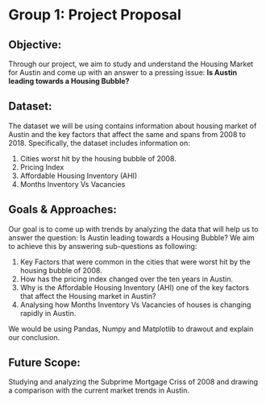 # Group 1: Project Proposal

## Objective:

Through our project, we aim to study and understand the Housing Market for Austin and come up with an answer to a pressing issue: **Is Austin leading towards a Housing Bubble?**

## Dataset:
The dataset we will be using contains information about housing market of Austin and the key factors that affect the same and spans from 2008 to 2018. Specifically, the dataset includes information on:
1. Cities worst hit by the housing bubble of 2008.
2. Pricing Index
3. Affordable Housing Inventory (AHI)
4. Months Inventory Vs Vacancies

## Goals & Approaches:
Our goal is to come up with trends by analyzing the data that will help us to answer the question: Is Austin leading towards a Housing Bubble? We aim to achieve this by answering sub-questions as following:
1. Key Factors that were common in the cities that were worst hit by the housing bubble of 2008.
2. How has the pricing index changed over the ten years in Austin.
3. Why is the Affordable Housing Inventory (AHI) one of the key factors that affect the Housing market in Austin?
4. Analysing how Months Inventory Vs Vacancies of houses is changing rapidly in Austin.

We would be using Pandas, Numpy and Matplotlib to drawout and explain our conclusion.

## Future Scope:
Studying and analyzing the Subprime Mortgage Criss of 2008 and drawing a comparison with the current market trends in Austin.
